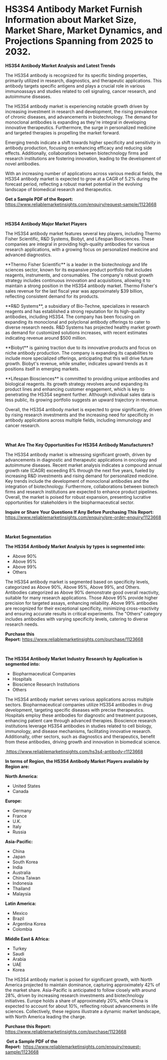 <p><h1>HS3S4 Antibody Market Furnish Information about Market Size, Market Share, Market Dynamics, and Projections Spanning from 2025 to 2032.</h1></p><p><strong>HS3S4 Antibody Market Analysis and Latest Trends</strong></p>
<p><p>The HS3S4 antibody is recognized for its specific binding properties, primarily utilized in research, diagnostics, and therapeutic applications. This antibody targets specific antigens and plays a crucial role in various immunoassays and studies related to cell signaling, cancer research, and autoimmune diseases. </p><p>The HS3S4 antibody market is experiencing notable growth driven by increasing investment in research and development, the rising prevalence of chronic diseases, and advancements in biotechnology. The demand for monoclonal antibodies is expanding as they're integral in developing innovative therapeutics. Furthermore, the surge in personalized medicine and targeted therapies is propelling the market forward.</p><p>Emerging trends indicate a shift towards higher specificity and sensitivity in antibody production, focusing on enhancing efficacy and reducing side effects. Additionally, collaborations between biotechnology firms and research institutions are fostering innovation, leading to the development of novel antibodies. </p><p>With an increasing number of applications across various medical fields, the HS3S4 antibody market is expected to grow at a CAGR of 5.2% during the forecast period, reflecting a robust market potential in the evolving landscape of biomedical research and therapeutics.</p></p>
<p><strong>Get a Sample PDF of the Report:&nbsp;</strong> <a href="https://www.reliablemarketinsights.com/enquiry/request-sample/1123668?utm_campaign=3087&utm_medium=2&utm_source=Github&utm_content=ia&utm_term=13042025&utm_id=hs3s4-antibody">https://www.reliablemarketinsights.com/enquiry/request-sample/1123668</a></p>
<p>&nbsp;</p>
<p><strong>HS3S4 Antibody Major Market Players</strong></p>
<p><p>The HS3S4 antibody market features several key players, including Thermo Fisher Scientific, R&D Systems, Biobyt, and Lifespan Biosciences. These companies are integral in providing high-quality antibodies for various research applications, with a growing focus on personalized medicine and advanced diagnostics.</p><p>**Thermo Fisher Scientific** is a leader in the biotechnology and life sciences sector, known for its expansive product portfolio that includes reagents, instruments, and consumables. The company's robust growth strategy includes continuous innovation and acquisitions, allowing it to maintain a strong position in the HS3S4 antibody market. Thermo Fisher's sales revenue for the last fiscal year was approximately $39 billion, reflecting consistent demand for its products.</p><p>**R&D Systems**, a subsidiary of Bio-Techne, specializes in research reagents and has established a strong reputation for its high-quality antibodies, including HS3S4. The company has been focusing on expanding its monoclonal and polyclonal antibody offerings to cater to diverse research needs. R&D Systems has projected healthy market growth as demand for customized solutions increases, with recent estimates indicating revenue around $500 million.</p><p>**Biobyt** is gaining traction due to its innovative products and focus on niche antibody production. The company is expanding its capabilities to include more specialized offerings, anticipating that this will drive future growth. Biobyt's revenue, while smaller, indicates upward trends as it positions itself in emerging markets.</p><p>**Lifespan Biosciences** is committed to providing unique antibodies and biological reagents. Its growth strategy revolves around expanding its product lines and enhancing customer engagement, which is key to penetrating the HS3S4 segment further. Although individual sales data is less public, its growing portfolio suggests an upward trajectory in revenue.</p><p>Overall, the HS3S4 antibody market is expected to grow significantly, driven by rising research investments and the increasing need for specificity in antibody applications across multiple fields, including immunology and cancer research.</p></p>
<p>&nbsp;</p>
<p><strong>What Are The Key Opportunities For HS3S4 Antibody Manufacturers?</strong></p>
<p><p>The HS3S4 antibody market is witnessing significant growth, driven by advancements in diagnostic and therapeutic applications in oncology and autoimmune diseases. Recent market analysis indicates a compound annual growth rate (CAGR) exceeding 8% through the next five years, fueled by increasing R&D investments and rising demand for personalized medicine. Key trends include the development of monoclonal antibodies and the integration of biotechnology. Furthermore, collaborations between biotech firms and research institutions are expected to enhance product pipelines. Overall, the market is poised for robust expansion, presenting lucrative opportunities for stakeholders in the biopharmaceutical sector.</p></p>
<p><strong>Inquire or Share Your Questions If Any Before Purchasing This Report:</strong> <a href="https://www.reliablemarketinsights.com/enquiry/pre-order-enquiry/1123668?utm_campaign=3087&utm_medium=2&utm_source=Github&utm_content=ia&utm_term=13042025&utm_id=hs3s4-antibody">https://www.reliablemarketinsights.com/enquiry/pre-order-enquiry/1123668</a></p>
<p>&nbsp;</p>
<p><strong>Market Segmentation</strong></p>
<p><strong>The HS3S4 Antibody Market Analysis by types is segmented into:</strong></p>
<p><ul><li>Above 90%</li><li>Above 95%</li><li>Above 99%</li><li>Others</li></ul></p>
<p><p>The HS3S4 antibody market is segmented based on specificity levels, categorized as Above 90%, Above 95%, Above 99%, and Others. Antibodies categorized as Above 90% demonstrate good overall reactivity, suitable for many research applications. Those Above 95% provide higher precision for targeted assays, enhancing reliability. Above 99% antibodies are recognized for their exceptional specificity, minimizing cross-reactivity and ensuring accurate results in critical experiments. The "Others" category includes antibodies with varying specificity levels, catering to diverse research needs.</p></p>
<p><strong>Purchase this Report:&nbsp;</strong><a href="https://www.reliablemarketinsights.com/purchase/1123668?utm_campaign=3087&utm_medium=2&utm_source=Github&utm_content=ia&utm_term=13042025&utm_id=hs3s4-antibody">https://www.reliablemarketinsights.com/purchase/1123668</a></p>
<p>&nbsp;</p>
<p><strong>The HS3S4 Antibody Market Industry Research by Application is segmented into:</strong></p>
<p><ul><li>Biopharmaceutical Companies</li><li>Hospitals</li><li>Bioscience Research Institutions</li><li>Others</li></ul></p>
<p><p>The HS3S4 antibody market serves various applications across multiple sectors. Biopharmaceutical companies utilize HS3S4 antibodies in drug development, targeting specific diseases with precise therapeutics. Hospitals employ these antibodies for diagnostic and treatment purposes, enhancing patient care through advanced therapies. Bioscience research institutions leverage HS3S4 antibodies in studies related to cell biology, immunology, and disease mechanisms, facilitating innovative research. Additionally, other sectors, such as diagnostics and therapeutics, benefit from these antibodies, driving growth and innovation in biomedical science.</p></p>
<p><a href="https://www.reliablemarketinsights.com/hs3s4-antibody-r1123668?utm_campaign=3087&utm_medium=2&utm_source=Github&utm_content=ia&utm_term=13042025&utm_id=hs3s4-antibody">&nbsp;https://www.reliablemarketinsights.com/hs3s4-antibody-r1123668</a></p>
<p><strong>In terms of Region, the HS3S4 Antibody Market Players available by Region are:</strong></p>
<p>
    <p> <strong> North America: </strong>
        <ul>
            <li>United States</li>
            <li>Canada</li>
        </ul>
        </p> 
    <p> <strong> Europe: </strong>
        <ul>
            <li>Germany</li>
            <li>France</li>
            <li>U.K.</li>
            <li>Italy</li>
            <li>Russia</li>
        </ul>
        </p> 
    <p> <strong> Asia-Pacific: </strong>
        <ul>
            <li>China</li>
            <li>Japan</li>
            <li>South Korea</li>
            <li>India</li>
            <li>Australia</li>
            <li>China Taiwan</li>
            <li>Indonesia</li>
            <li>Thailand</li>
            <li>Malaysia</li>
        </ul>
        </p> 
    <p> <strong> Latin America: </strong>
        <ul>
            <li>Mexico</li>
            <li>Brazil</li>
            <li>Argentina Korea</li>
            <li>Colombia</li>
        </ul>
        </p> 
    <p> <strong> Middle East & Africa: </strong>
        <ul>
            <li>Turkey</li>
            <li>Saudi</li>
            <li>Arabia</li>
            <li>UAE</li>
            <li>Korea</li>
        </ul>
    </p>
    </p>
<p><p>The HS3S4 antibody market is poised for significant growth, with North America projected to maintain dominance, capturing approximately 42% of the market share. Asia-Pacific is anticipated to follow closely with around 28%, driven by increasing research investments and biotechnology initiatives. Europe holds a share of approximately 20%, while China is expected to account for about 10%, reflecting robust advancements in life sciences. Collectively, these regions illustrate a dynamic market landscape, with North America leading the charge.</p></p>
<p><strong>Purchase this Report: </strong><a href="https://www.reliablemarketinsights.com/purchase/1123668?utm_campaign=3087&utm_medium=2&utm_source=Github&utm_content=ia&utm_term=13042025&utm_id=hs3s4-antibody">https://www.reliablemarketinsights.com/purchase/1123668</a></p>
<p>&nbsp;<strong>Get a Sample PDF of the Report:&nbsp;&nbsp;</strong><a href="https://www.reliablemarketinsights.com/enquiry/request-sample/1123668?utm_campaign=3087&utm_medium=2&utm_source=Github&utm_content=ia&utm_term=13042025&utm_id=hs3s4-antibody">https://www.reliablemarketinsights.com/enquiry/request-sample/1123668</a></p>
<p><strong></strong></p>
<p><p></p><p></p><p></p></p>